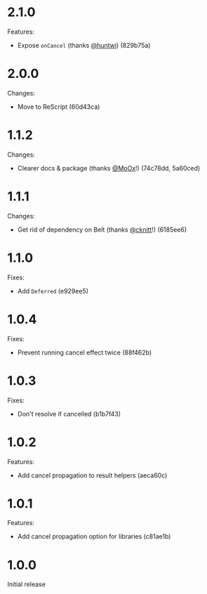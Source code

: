 # 2.1.0

Features:

- Expose `onCancel` (thanks [@huntwj](https://github.com/huntwj)) (829b75a)

# 2.0.0

Changes:

- Move to ReScript (60d43ca)

# 1.1.2

Changes:

- Clearer docs & package (thanks [@MoOx](https://github.com/MoOx)!) (74c78dd, 5a60ced)

# 1.1.1

Changes:

- Get rid of dependency on Belt (thanks [@cknitt](https://github.com/cknitt)!) (6185ee6)

# 1.1.0

Fixes:

- Add `Deferred` (e929ee5)

# 1.0.4

Fixes:

- Prevent running cancel effect twice (88f462b)

# 1.0.3

Fixes:

- Don't resolve if cancelled (b1b7f43)

# 1.0.2

Features:

- Add cancel propagation to result helpers (aeca60c)

# 1.0.1

Features:

- Add cancel propagation option for libraries (c81ae1b)

# 1.0.0

Initial release
